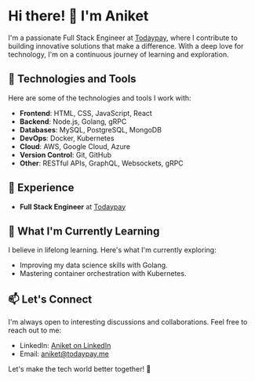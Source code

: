 # Hi there! 👋 I'm Aniket

I'm a passionate Full Stack Engineer at [Todaypay](https://www.todaypay.me/vip), where I contribute to building innovative solutions that make a difference. With a deep love for technology, I'm on a continuous journey of learning and exploration.

## 🔧 Technologies and Tools

Here are some of the technologies and tools I work with:

- **Frontend**: HTML, CSS, JavaScript, React
- **Backend**: Node.js, Golang, gRPC
- **Databases**: MySQL, PostgreSQL, MongoDB
- **DevOps**: Docker, Kubernetes
- **Cloud**: AWS, Google Cloud, Azure
- **Version Control**: Git, GitHub
- **Other**: RESTful APIs, GraphQL, Websockets, gRPC

## 💼 Experience

- **Full Stack Engineer** at [Todaypay](https://www.todaypay.me/vip)

## 🌱 What I'm Currently Learning

I believe in lifelong learning. Here's what I'm currently exploring:

- Improving my data science skills with Golang.
- Mastering container orchestration with Kubernetes.

## 📫 Let's Connect

I'm always open to interesting discussions and collaborations. Feel free to reach out to me:

- LinkedIn: [Aniket on LinkedIn](https://www.linkedin.com/in/aniketkumar-lpu/)
- Email: aniket@todaypay.me

Let's make the tech world better together! 🚀


<!---
aniket-todaypay/aniket-todaypay is a ✨ special ✨ repository because its `README.md` (this file) appears on your GitHub profile.
You can click the Preview link to take a look at your changes.
--->
